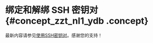 # 绑定和解绑 SSH 密钥对 {#concept_zzt_nl1_ydb .concept}

最新内容请参见[使用SSH密钥对](../../../../cn.zh-CN/安全/SSH密钥对/使用SSH密钥对.md#)。感谢您的支持！

